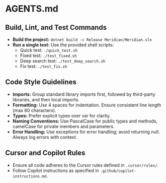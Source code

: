 # AGENTS.md

## Build, Lint, and Test Commands
- **Build the project:** `dotnet build -c Release Meridian/Meridian.sln`
- **Run a single test:** Use the provided shell scripts:
  - Quick test: `./quick_test.sh`
  - Fixed test: `./test_fixed.sh`
  - Deep search test: `./test_deep_search.sh`
  - Fix test: `./test_fix.sh`

## Code Style Guidelines
- **Imports:** Group standard library imports first, followed by third-party libraries, and then local imports.
- **Formatting:** Use 4 spaces for indentation. Ensure consistent line length (max 80 characters).
- **Types:** Prefer explicit types over var for clarity.
- **Naming Conventions:** Use PascalCase for public types and methods, camelCase for private members and parameters.
- **Error Handling:** Use exceptions for error handling; avoid returning null. Always log errors with context.

## Cursor and Copilot Rules
- Ensure all code adheres to the Cursor rules defined in `.cursor/rules/`.
- Follow Copilot instructions as specified in `.github/copilot-instructions.md`.